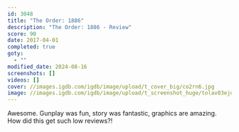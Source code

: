 ```yaml
---
id: 3048
title: "The Order: 1886"
description: "The Order: 1886 - Review"
score: 90
date: 2017-04-01
completed: true
goty:
  - ""
modified_date: 2024-08-16
screenshots: []
videos: []
cover: //images.igdb.com/igdb/image/upload/t_cover_big/co2rn6.jpg
image: //images.igdb.com/igdb/image/upload/t_screenshot_huge/tolav03ejdksqc5pmpnt.jpg
---
```

Awesome. Gunplay was fun, story was fantastic, graphics are amazing. How did this get such low reviews?!